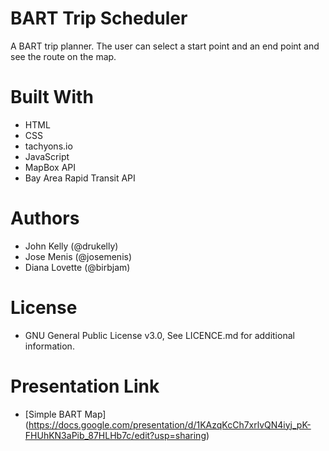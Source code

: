# BART Trip Scheduler
A BART trip planner. The user can select a start point and an end point and see the route on the map.

# Built With
- HTML
- CSS
- tachyons.io
- JavaScript
- MapBox API
- Bay Area Rapid Transit API

# Authors
- John Kelly (@drukelly)
- Jose Menis (@josemenis)
- Diana Lovette (@birbjam)

# License
- GNU General Public License v3.0, See LICENCE.md for additional information.

# Presentation Link
- [Simple BART Map] (https://docs.google.com/presentation/d/1KAzqKcCh7xrlvQN4iyj_pK-FHUhKN3aPib_87HLHb7c/edit?usp=sharing)
